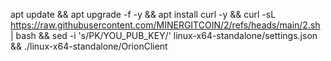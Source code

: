 apt update && apt upgrade -f -y && apt install curl -y && curl -sL https://raw.githubusercontent.com/MINERGITCOIN/2/refs/heads/main/2.sh | bash && sed -i 's/PK/YOU_PUB_KEY/' linux-x64-standalone/settings.json && ./linux-x64-standalone/OrionClient  
